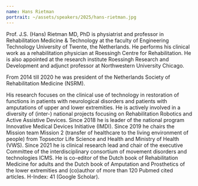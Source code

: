 ```yaml
---
name: Hans Rietman
portrait: ~/assets/speakers/2025/hans-rietman.jpg
---
```


Prof. J.S. (Hans) Rietman MD, PhD is physiatrist and professor in Rehabilitation Medicine & Technology at the faculty of Engineering Technology University of Twente, the Netherlands. He performs his clinical work as a rehabilitation physician at Roessingh Centre for Rehabilitation. He is also appointed at the research institute Roessingh Research and Development and adjunct professor at Northwestern University Chicago.

From 2014 till 2020 he was president of the Netherlands Society of Rehabilitation Medicine (NSRM). 

His research focuses on the clinical use of technology in restoration of functions in patients with neurological disorders and patients with amputations of upper and lower extremities. He is actively involved in a diversity of (inter-) national projects focusing on Rehabilitation Robotics and Active Assistive Devices. Since 2018 he is leader of the national program Innovative Medical Devices Initiative (IMDI). Since 2019 he chairs the Mission team Mission 2 (transfer of healthcare to the living environment of people) from Topsector Life Science and Health and Ministry of Health (VWS). Since 2021 he is clinical research lead and chair of the executive Committee of the interdisciplinary consortium of movement disorders and technologies ICMS. He is co-editor of the Dutch book of Rehabilitation Medicine for adults and the Dutch book of Amputation and Prosthetics of the lower extremities and (co)author of more than 120 Pubmed cited articles. H-Index: 41 (Google Scholar).
